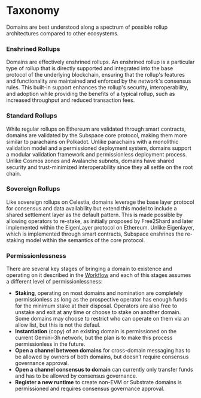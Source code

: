 # Taxonomy

Domains are best understood along a spectrum of possible rollup architectures compared to other ecosystems.

### Enshrined Rollups

Domains are effectively enshrined rollups. An enshrined rollup is a particular type of rollup that is directly supported and integrated into the base protocol of the underlying blockchain, ensuring that the rollup's features and functionality are maintained and enforced by the network's consensus rules. This built-in support enhances the rollup's security, interoperability, and adoption while providing the benefits of a typical rollup, such as increased throughput and reduced transaction fees.

### Standard Rollups

While regular rollups on Ethereum are validated through smart contracts, domains are validated by the Subspace core protocol, making them more similar to parachains on Polkadot. Unlike parachains with a monolithic validation model and a permissioned deployment system, domains support a modular validation framework and permissionless deployment process. Unlike Cosmos zones and Avalanche subnets, domains have shared security and trust-minimized interoperability since they all settle on the root chain.

### Sovereign Rollups

Like sovereign rollups on Celestia, domains leverage the base layer protocol for consensus and data availability but extend this model to include a shared settlement layer as the default pattern. This is made possible by allowing operators to re-stake, as initially proposed by Free2Shard and later implemented within the EigenLayer protocol on Ethereum. Unlike Eigenlayer, which is implemented through smart contracts, Subspace enshrines the re-staking model within the semantics of the core protocol.

### Permissionlessness

There are several key stages of bringing a domain to existence and operating on it described in the [Workflow](/subspace-protocol/decoupled-execution/domains/README.md) and each of this stages assumes a different level of permissionlessness:

* **Staking**, operating on most domains and nomination are completely permissionless as long as the prospective operator has enough funds for the minimum stake at their disposal. Operators are also free to unstake and exit at any time or choose to stake on another domain. Some domains may choose to restrict who can operate on them via an allow list, but this is not the defaul.
* **Instantiation** (copy) of an existing domain is permissioned on the current Gemini-3h network, but the plan is to make this process permissionless in the future.
* **Open a channel between domains** for cross-domain messaging has to be allowed by owners of both domains, but doesn’t require consensus governance approval.
* **Open a channel consensus to domain** can currently only transfer funds and has to be allowed by consensus governance.
* **Register a new runtime** to create non-EVM or Substrate domains is permissioned and requires consensus governance approval.
